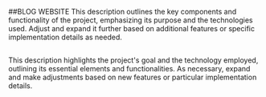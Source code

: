 ##BLOG WEBSITE
This description outlines the key components and functionality of the project, emphasizing its purpose and the technologies used. Adjust and expand it further based on additional features or specific implementation details as needed.
##
This description highlights the project's goal and the technology employed, outlining its essential elements and functionalities. As necessary, expand and make adjustments based on new features or particular implementation details.

